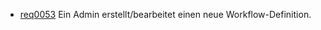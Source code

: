  * [req0053](https://github.com/PolitAktiv/politaktiv-requirements/tree/master/de/requirements/req0053/req0053.md) Ein Admin erstellt/bearbeitet einen neue Workflow-Definition.
